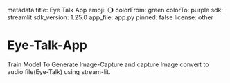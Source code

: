 metadata
title: Eye Talk App
emoji: 🌖
colorFrom: green
colorTo: purple
sdk: streamlit
sdk_version: 1.25.0
app_file: app.py
pinned: false
license: other

# Eye-Talk-App
Train Model To Generate Image-Capture  and capture Image convert  to audio file(Eye-Talk) using stream-lit.
